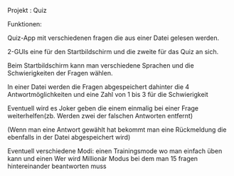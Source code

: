 Projekt : Quiz

Funktionen:

Quiz-App mit verschiedenen fragen die aus einer Datei gelesen werden.

2-GUIs eine für den Startbildschirm und die zweite für das Quiz an sich.

Beim Startbildschirm kann man verschiedene Sprachen und die Schwierigkeiten der Fragen wählen.

In einer Datei werden die Fragen abgespeichert dahinter die 4 Antwortmöglichkeiten und eine Zahl von 1 bis 3 für die Schwierigkeit

Eventuell wird es Joker geben die einem einmalig bei einer Frage weiterhelfen(zb. Werden zwei der falschen Antworten entfernt)

(Wenn man eine Antwort gewählt hat bekommt man eine Rückmeldung die ebenfalls in der Datei abgespeichert wird)

Eventuell verschiedene Modi: einen Trainingsmode wo man einfach üben kann und einen Wer wird Millionär Modus bei dem man 15 fragen hintereinander beantworten muss 
